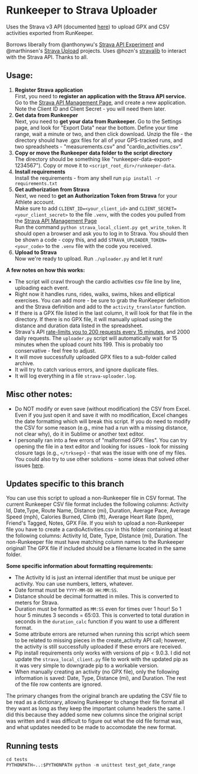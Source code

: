 # Runkeeper to Strava Uploader

Uses the Strava v3 API (documented [here](http://strava.github.io/api/)) to upload GPX and CSV activities exported from RunKeeper.

Borrows liberally from @anthonywu's [Strava API Experiment](https://github.com/anthonywu/strava-api-experiment) and @marthinsen's [Strava Upload](https://github.com/marthinsen/stravaupload) projects. Uses @hozn's [stravalib](https://github.com/hozn/stravalib) to interact with the Strava API. Thanks to all.

## Usage:
1. **Register Strava application**<br>First, you need to **register an application with the Strava API service.** Go to the [Strava API Management Page](https://www.strava.com/settings/api), and create a new application. Note the Client ID and Client Secret - you will need them later.
1. **Get data from Runkeeper**<br>Next, you need to **get your data from Runkeeper.** Go to the Settings page, and look for "Export Data" near the bottom. Define your time range, wait a minute or two, and then click download. Unzip the file - the directory should have .gpx files for all of your GPS-tracked runs, and two spreadsheets - "measurements.csv" and "cardio_activities.csv".
1. **Copy or move the Runkeeper data folder to the script directory**<br>The directory should be something like "runkeeper-data-export-1234567"). Copy or move it to `<script_root_dir>/runkeeper-data`.
1. **Install requirements**<br>Install the requirements - from any shell run `pip install -r requirements.txt`
1. **Get authorization from Strava**<br>Next, we need to **get an Authorization Token from Strava** for your Athlete account. <br>Make sure to add `CLIENT_ID=<your_client_id>` and `CLIENT_SECRET=<your_client_secret>` to the file `.venv`, with the codes you pulled from the [Strava API Management Page](https://www.strava.com/settings/api) <br>Run the command `python strava_local_client.py get_write_token`. It should open a browser and ask you to log in to Strava. You should then be shown a code - copy this, and add `STRAVA_UPLOADER_TOKEN=<your_code>` to the `.venv` file with the code you received.
1. **Upload to Strava**<br>Now we're ready to upload. Run `./uploader.py` and let it run!

**A few notes on how this works:**
- The script will crawl through the cardio activities csv file line by line, uploading each event.
- Right now it handles runs, rides, walks, swims, hikes and elliptical exercises. You can add more - be sure to grab the RunKeeper definition and the Strava definition and add to the `activity_translator` function.
- If there is a GPX file listed in the last column, it will look for that file in the directory. If there is no GPX file, it will manually upload using the distance and duration data listed in the spreadsheet.
- Strava's API [rate-limits you to 200 requests every 15 minutes](https://www.strava.com/settings/api), and 2000 daily requests.
The `uploader.py` script will automatically wait for 15 minutes when the upload count hits 199. This is probably too conservative - feel free to adjust. 
- It will move successfully uploaded GPX files to a sub-folder called archive.
- It will try to catch various errors, and ignore duplicate files.
- It will log everything in a file `strava-uploader.log`.

## Misc other notes:
- Do NOT modify or even save (without modification) the CSV from Excel. Even if you just open it and save it with no modification, Excel changes the date formatting which will break this script. If you do need to modify the CSV for some reason (e.g., mine had a run with a missing distance, not clear why), do it in Sublime or another text editor.
- I personally ran into a few errors of "malformed GPX files". You can try opening the file in a text editor and looking for issues - look for missing closure tags (e.g., `</trkseg>`) - that was the issue with one of my files. You could also try to use other solutions - some ideas that solved other issues [here](https://support.strava.com/hc/en-us/articles/216942247-How-to-Fix-GPX-File-Errors).
## Updates specific to this branch

You can use this script to upload a non-Runkeeper file in CSV format.  The current Runkeeper CSV file format includes the following columns: Activity Id, Date,Type, Route Name, Distance (mi), Duration, Average Pace, Average Speed (mph), Calories Burned, Climb (ft), Average Heart Rate (bpm), Friend's Tagged, Notes, GPX File.  If you wish to upload a non-Runkeeper file you have to create a cardioActivities.csv in this folder containing at least the following columns: Activity Id, Date, Type, Distance (mi), Duration.  The non-Runkeeper file must have matching column names to the Runkeeper original!  The GPX file if included should be a filename located in the same folder.

**Some specific information about formatting requirements:**
- The Activity Id is just an internal identifier that must be unique per activity.  You can use numbers, letters, whatever.
- Date format must be `YYYY-MM-DD HH:MM:SS`.
- Distance should be decimal formatted in miles.  This is converted to meters for Strava.
- Duration must be formatted as `MM:SS` even for times over 1 hour!  So 1 hour 5 minutes 3 seconds = 65:03.  This is converted to total duration in seconds in the `duration_calc` function if you want to use a different format.
- Some attribute errors are returned when running this script which seem to be related to missing pieces in the create_activity API call; however, the activity is still successfully uploaded if these errors are received.
- Pip install requirements only works with versions of pip < 9.0.3.  I did not update the `strava_local_client.py` file to work with the updated pip as it was very simple to downgrade pip to a workable version.
- When manually creating an activity (no GPX file), only the following information is saved: Date, Type, Distance (mi), and Duration.  The rest of the file row contents are ignored.

The primary changes from the original branch are updating the CSV file to be read as a dictionary, allowing Runkeeper to change their file format all they want as long as they keep the important column headers the same.  I did this because they added some new columns since the original script was written and it was difficult to figure out what the old file format was, and what updates needed to be made to accomodate the new format.

## Running tests
```py
cd tests
PYTHONPATH=..:$PYTHONPATH python -m unittest test_get_date_range
```
